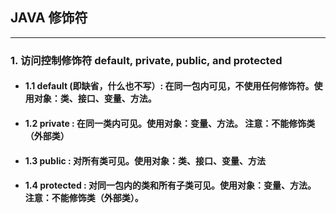 ## JAVA 修饰符

***

### 1. 访问控制修饰符 default, private, public, and protected
- #### 1.1 default (即缺省，什么也不写）: 在同一包内可见，不使用任何修饰符。使用对象：类、接口、变量、方法。

- #### 1.2 private : 在同一类内可见。使用对象：变量、方法。 注意：不能修饰类（外部类）

- #### 1.3 public : 对所有类可见。使用对象：类、接口、变量、方法

- #### 1.4 protected : 对同一包内的类和所有子类可见。使用对象：变量、方法。 注意：不能修饰类（外部类）。
